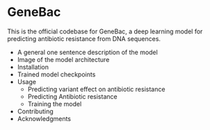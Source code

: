 # GeneBac
This is the official codebase for GeneBac, a deep learning model for predicting antibiotic resistance from DNA sequences.

- A general one sentence description of the model
- Image of the model architecture
- Installation
- Trained model checkpoints
- Usage
  - Predicting variant effect on antibiotic resistance
  - Predicting Antibiotic resistance
  - Training the model
- Contributing
- Acknowledgments
